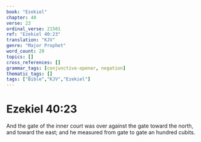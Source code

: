 ```yaml
---
book: "Ezekiel"
chapter: 40
verse: 23
ordinal_verse: 21501
ref: "Ezekiel 40:23"
translation: "KJV"
genre: "Major Prophet"
word_count: 29
topics: []
cross_references: []
grammar_tags: [conjunctive-opener, negation]
thematic_tags: []
tags: ["Bible","KJV","Ezekiel"]
---
```


# Ezekiel 40:23

And the gate of the inner court was over against the gate toward the north, and toward the east; and he measured from gate to gate an hundred cubits.
